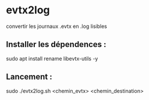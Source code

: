 # evtx2log
convertir les journaux .evtx en .log lisibles

Installer les dépendences :
-
sudo apt install rename libevtx-utils -y


Lancement :
-
sudo ./evtx2log.sh <chemin_evtx> <chemin_destination>
